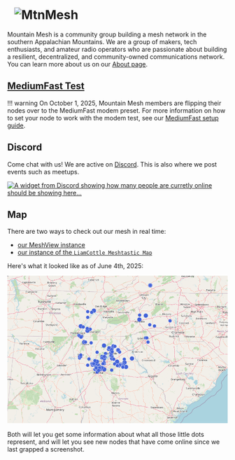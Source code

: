 <h1>
    <img src="/static/logo-full-inverted.svg" alt="MtnMesh" style="padding: 0 1rem; margin: 0 auto; width: 100%; max-height: 6rem;" />
</h1>

Mountain Mesh is a community group building a mesh network in the southern Appalachian Mountains. We are a group of makers, tech enthusiasts, and amateur radio operators who are passionate about building a resilient, decentralized, and community-owned communications network. You can learn more about us on our [About page](/about/).

## [MediumFast Test](/mediumfast)
!!! warning
    On October 1, 2025, Mountain Mesh members are flipping their nodes over to the MediumFast modem preset. For more information on how to set your node to work with the modem test, see our [MediumFast setup guide](/mediumfast).

## Discord

Come chat with us! We are active on [Discord](https://discord.gg/4WN32RHGSs). This is also where we post events such as meetups.

[![A widget from Discord showing how many people are curretly online should be showing here...](https://discord.com/api/guilds/1280880869296570368/widget.png?style=banner3)](https://discord.gg/4WN32RHGSs)

## Map

There are two ways to check out our mesh in real time:

- [our MeshView instance](https://view.mtnme.sh/map)
- [our instance of the `LiamCottle Meshtastic Map`](https://map.MtnMe.sh/)

Here's what it looked like as of June 4th, 2025:

![MtnMe.sh MeshView Map](static/2025-06-04_mesh_map.png)

Both will let you get some information about what all those little dots represent, and will let you see new nodes that have come online since we last grapped a screenshot.

